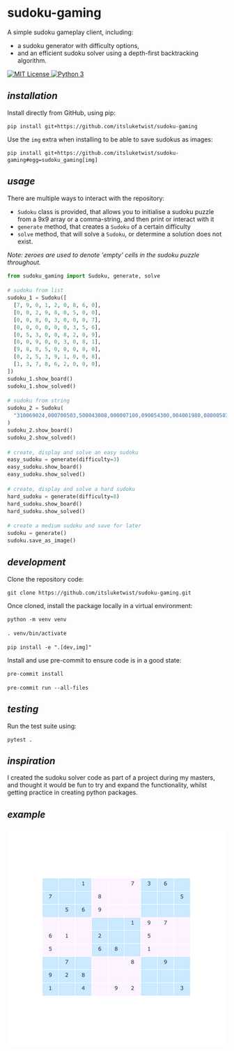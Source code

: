 # **sudoku-gaming**

A simple sudoku gameplay client, including:
- a sudoku generator with difficulty options,
- and an efficient sudoku solver using a depth-first backtracking algorithm.

<div>
    <a href="https://opensource.org/licenses/MIT">
        <img alt="MIT License" src="https://img.shields.io/badge/Licence-MIT-yellow?style=for-the-badge&logo=docs&logoColor=white" />
    </a>
    <a href="https://www.python.org/">
        <img alt="Python 3" src="https://img.shields.io/badge/Python_3-37709F?style=for-the-badge&logo=python&logoColor=white" />
    </a>
</div>

## *installation*

Install directly from GitHub, using pip:

```shell
pip install git+https://github.com/itsluketwist/sudoku-gaming
```

Use the `img` extra when installing to be able to save sudokus as images:

```shell
pip install git+https://github.com/itsluketwist/sudoku-gaming#egg=sudoku_gaming[img]
```


## *usage*

There are multiple ways to interact with the repository:
- `Sudoku` class is provided, that allows you to initialise a sudoku puzzle from a 9x9 array
  or a comma-string, and then print or interact with it
- `generate` method, that creates a `Sudoku` of a certain difficulty
- `solve` method, that will solve a `Sudoku`, or determine a solution does not exist.

*Note: zeroes are used to denote 'empty' cells in the sudoku puzzle throughout.*

```python
from sudoku_gaming import Sudoku, generate, solve

# sudoku from list
sudoku_1 = Sudoku([
  [7, 9, 0, 1, 2, 0, 8, 6, 0],
  [0, 0, 2, 9, 8, 0, 5, 0, 0],
  [0, 0, 8, 0, 3, 0, 0, 0, 7],
  [0, 0, 0, 0, 0, 0, 3, 5, 6],
  [0, 5, 3, 0, 0, 8, 2, 0, 9],
  [0, 0, 9, 0, 0, 3, 0, 8, 1],
  [9, 8, 0, 5, 0, 0, 0, 0, 0],
  [0, 2, 5, 3, 9, 1, 0, 0, 8],
  [1, 3, 7, 8, 6, 2, 0, 0, 0],
])
sudoku_1.show_board()
sudoku_1.show_solved()

# sudoku from string
sudoku_2 = Sudoku(
  "310069024,000700503,500043008,000007100,090054300,004001980,080005031,035800060,472316859"
)
sudoku_2.show_board()
sudoku_2.show_solved()

# create, display and solve an easy sudoku
easy_sudoku = generate(difficulty=3)
easy_sudoku.show_board()
easy_sudoku.show_solved()

# create, display and solve a hard sudoku
hard_sudoku = generate(difficulty=8)
hard_sudoku.show_board()
hard_sudoku.show_solved()

# create a medium sudoku and save for later
sudoku = generate()
sudoku.save_as_image()
```


## *development*

Clone the repository code:

```shell
git clone https://github.com/itsluketwist/sudoku-gaming.git
```

Once cloned, install the package locally in a virtual environment:

```shell
python -m venv venv

. venv/bin/activate

pip install -e ".[dev,img]"
```

Install and use pre-commit to ensure code is in a good state:

```shell
pre-commit install

pre-commit run --all-files
```


## *testing*

Run the test suite using:

```shell
pytest .
```


## *inspiration*

I created the sudoku solver code as part of a project during my masters, and thought it would be fun to try
and expand the functionality, whilst getting practice in creating python packages.


## *example*

![Example sudoku](example.png)
